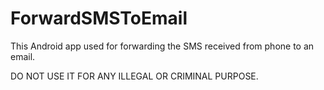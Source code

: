 # ForwardSMSToEmail
This Android app used for forwarding the SMS received from phone to an email.

DO NOT USE IT FOR ANY ILLEGAL OR CRIMINAL PURPOSE.
